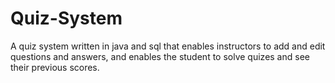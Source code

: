 # Quiz-System
A quiz system written in java and sql that enables instructors to add and edit questions and answers, and enables the student to solve quizes and see their previous scores.
